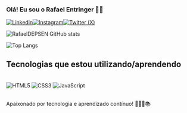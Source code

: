 ### Olá! Eu sou o Rafael Entringer 👋🏻

[![Linkedin](https://img.shields.io/badge/LinkedIn-0077B5?style=for-the-badge&logo=linkedin&logoColor=white)](https://www.linkedin.com/in/rafael-entringer-a7277a252/)[![Instagram](https://img.shields.io/badge/Instagram-E4405F?style=for-the-badge&logo=instagram&logoColor=white)](https://www.instagram.com/rafael.entringer?igsh=MTh0bXUyZHo5NTNxeQ==)[![Twitter (X)](https://img.shields.io/badge/Twitter-1DA1F2?style=for-the-badge&logo=twitter&logoColor=white)](https://twitter.com/rafaeldepsen)

![RafaelDEPSEN GitHub stats](https://github-readme-stats.vercel.app/api?username=rafaeldepsen&show_icons=true&theme=one_dark_pro)

![Top Langs](https://github-readme-stats.vercel.app/api/top-langs/?username=rafaeldepsen&layout=compact&theme=one_dark_pro)

## Tecnologias que estou utilizando/aprendendo

<div style="display: inline_block"><br/>
  <img align="center" alt="HTML5" src="https://img.shields.io/badge/HTML5-E34F26?style=for-the-badge&logo=html5&logoColor=white"/>
  <img align="center" alt="CSS3" src="https://img.shields.io/badge/CSS3-1572B6?style=for-the-badge&logo=css3&logoColor=white"/>
  <img align="center" alt="JavaScript" src="https://img.shields.io/badge/JavaScript-F7DF1E?style=for-the-badge&logo=javascript&logoColor=black"/>
</div><br/>

Apaixonado por tecnologia e aprendizado contínuo! 👨🏻‍💻📚
